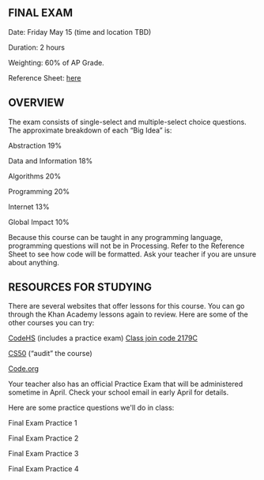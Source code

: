 ## FINAL EXAM
 
Date: Friday May 15 (time and location TBD)

Duration: 2 hours

Weighting: 60% of AP Grade.

Reference Sheet: [here](https://drive.google.com/file/d/1e3tDr_CwCetF0JD1VmFwknOL7Qxle6hI/view?usp=sharing)

## OVERVIEW
The exam consists of single-select and multiple-select choice questions.  The approximate breakdown of each “Big Idea” is:

Abstraction 19%

Data and Information 18%

Algorithms 20%

Programming 20%

Internet 13%

Global Impact 10%

Because this course can be taught in any programming language, programming questions will not be in Processing.  Refer to the Reference Sheet to see how code will be formatted.  Ask your teacher if you are unsure about anything.

## RESOURCES FOR STUDYING

There are several websites that offer lessons for this course.  You can go through the Khan Academy lessons again to review.  Here are some of the other courses you can try:

[CodeHS](https://www.codehs.com) (includes a practice exam) [Class join code 2179C](https://codehs.com/go/2179C)

[CS50](https://www.edx.org/course/cs50s-introduction-to-computer-science) (“audit” the course)

[Code.org](https://code.org/)

Your teacher also has an official Practice Exam that will be administered sometime in April.  Check your school email in early April for details.

Here are some practice questions we'll do in class:

Final Exam Practice 1

Final Exam Practice 2

Final Exam Practice 3

Final Exam Practice 4



